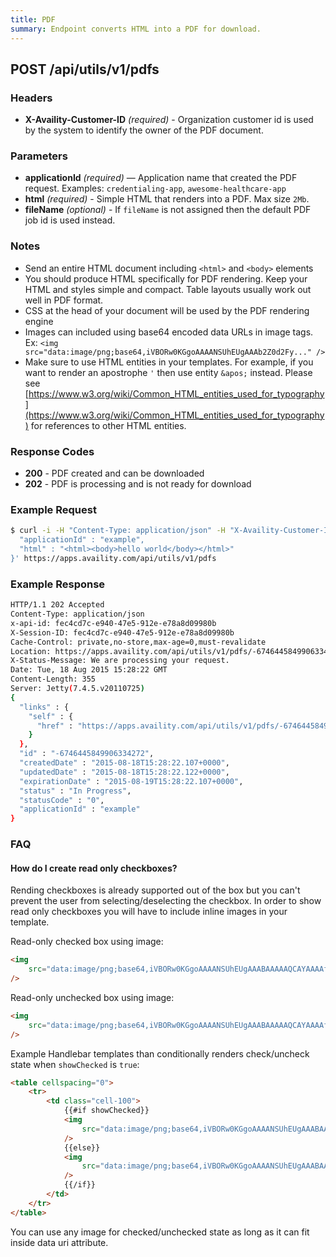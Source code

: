 ```yaml
---
title: PDF
summary: Endpoint converts HTML into a PDF for download.
---
```


## POST /api/utils/v1/pdfs

### Headers

-   **X-Availity-Customer-ID** _(required)_ - Organization customer id is used by the system to identify the owner of the PDF document.

### Parameters

-   **applicationId** _(required)_ — Application name that created the PDF request. Examples: `credentialing-app`, `awesome-healthcare-app`
-   **html** _(required)_ - Simple HTML that renders into a PDF. Max size `2Mb`.
-   **fileName** _(optional)_ - If `fileName` is not assigned then the default PDF job id is used instead.

### Notes

-   Send an entire HTML document including `<html>` and `<body>` elements
-   You should produce HTML specifically for PDF rendering. Keep your HTML and styles simple and compact. Table layouts usually work out well in PDF format.
-   CSS at the head of your document will be used by the PDF rendering engine
-   Images can included using base64 encoded data URLs in image tags. Ex: `<img src="data:image/png;base64,iVBORw0KGgoAAAANSUhEUgAAAb2Z0d2Fy..." />`
-   Make sure to use HTML entities in your templates. For example, if you want to render an apostrophe `'` then use entity `&apos;` instead. Please see [https://www.w3.org/wiki/Common_HTML_entities_used_for_typography](https://www.w3.org/wiki/Common_HTML_entities_used_for_typography) for references to other HTML entities.

### Response Codes

-   **200** - PDF created and can be downloaded
-   **202** - PDF is processing and is not ready for download

### Example Request

```bash
$ curl -i -H "Content-Type: application/json" -H "X-Availity-Customer-ID: 1194" -X POST -d '{
  "applicationId" : "example",
  "html" : "<html><body>hello world</body></html>"
}' https://apps.availity.com/api/utils/v1/pdfs
```

### Example Response

```bash
HTTP/1.1 202 Accepted
Content-Type: application/json
x-api-id: fec4cd7c-e940-47e5-912e-e78a8d09980b
X-Session-ID: fec4cd7c-e940-47e5-912e-e78a8d09980b
Cache-Control: private,no-store,max-age=0,must-revalidate
Location: https://apps.availity.com/api/utils/v1/pdfs/-6746445849906334272
X-Status-Message: We are processing your request.
Date: Tue, 18 Aug 2015 15:28:22 GMT
Content-Length: 355
Server: Jetty(7.4.5.v20110725)
{
  "links" : {
    "self" : {
      "href" : "https://apps.availity.com/api/utils/v1/pdfs/-6746445849906334272"
    }
  },
  "id" : "-6746445849906334272",
  "createdDate" : "2015-08-18T15:28:22.107+0000",
  "updatedDate" : "2015-08-18T15:28:22.122+0000",
  "expirationDate" : "2015-08-19T15:28:22.107+0000",
  "status" : "In Progress",
  "statusCode" : "0",
  "applicationId" : "example"
}
```

### FAQ

#### How do I create read only checkboxes?

Rending checkboxes is already supported out of the box but you can't prevent the user from selecting/deselecting the checkbox. In order to show read only checkboxes you will have to include inline images in your template.

Read-only checked box using image:

```html
<img
    src="data:image/png;base64,iVBORw0KGgoAAAANSUhEUgAAABAAAAAQCAYAAAAf8/9hAAAAGXRFWHRTb2Z0d2FyZQBBZG9iZSBJbWFnZVJlYWR5ccllPAAAALlJREFUeNqkk4ENRBEMhr23gBHYwG3gbWIEt4kR3AZGEBMZoaeX9OKE4F6TP6r0S7XB2E07Kt8Uyc38V72JRbApffaw3nsGAF0ZY4blRKUUoJBeINBaSf6c0R2s4AegtYaccxdCybjGGMcAtBrinAOMUzLaFNBCUNba71kNOFfnJeV8wsMnkL/0hF4TMbbURCEEcM7/HyMGERBCgJERhABHA7hKFdOGpZTIvWqAK3psfqbn3d/M3gIMAKucGfYNKY2DAAAAAElFTkSuQmCC"
/>
```

Read-only unchecked box using image:

```html
<img
    src="data:image/png;base64,iVBORw0KGgoAAAANSUhEUgAAABAAAAAQCAYAAAAf8/9hAAAAGXRFWHRTb2Z0d2FyZQBBZG9iZSBJbWFnZVJlYWR5ccllPAAAAFlJREFUeNpiYKAQMCKx44FYgUT9C5A5+4H4P4nYngnZBHt7e4b///8TxPv374frYaI0DEYNGDUABFiQORcuXGBwcHAgqOnDhw9YM1M/EBuQ6IACSn3AABBgAD1AMzq0zMgbAAAAAElFTkSuQmCC"
/>
```

Example Handlebar templates than conditionally renders check/uncheck state when `showChecked` is `true`:

```html
<table cellspacing="0">
    <tr>
        <td class="cell-100">
            {{#if showChecked}}
            <img
                src="data:image/png;base64,iVBORw0KGgoAAAANSUhEUgAAABAAAAAQCAYAAAAf8/9hAAAAGXRFWHRTb2Z0d2FyZQBBZG9iZSBJbWFnZVJlYWR5ccllPAAAALlJREFUeNqkk4ENRBEMhr23gBHYwG3gbWIEt4kR3AZGEBMZoaeX9OKE4F6TP6r0S7XB2E07Kt8Uyc38V72JRbApffaw3nsGAF0ZY4blRKUUoJBeINBaSf6c0R2s4AegtYaccxdCybjGGMcAtBrinAOMUzLaFNBCUNba71kNOFfnJeV8wsMnkL/0hF4TMbbURCEEcM7/HyMGERBCgJERhABHA7hKFdOGpZTIvWqAK3psfqbn3d/M3gIMAKucGfYNKY2DAAAAAElFTkSuQmCC"
            />
            {{else}}
            <img
                src="data:image/png;base64,iVBORw0KGgoAAAANSUhEUgAAABAAAAAQCAYAAAAf8/9hAAAAGXRFWHRTb2Z0d2FyZQBBZG9iZSBJbWFnZVJlYWR5ccllPAAAAFlJREFUeNpiYKAQMCKx44FYgUT9C5A5+4H4P4nYngnZBHt7e4b///8TxPv374frYaI0DEYNGDUABFiQORcuXGBwcHAgqOnDhw9YM1M/EBuQ6IACSn3AABBgAD1AMzq0zMgbAAAAAElFTkSuQmCC"
            />
            {{/if}}
        </td>
    </tr>
</table>
```

You can use any image for checked/unchecked state as long as it can fit inside data uri attribute.
